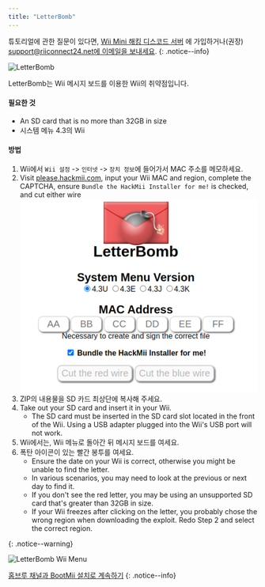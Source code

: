 ```yaml
---
title: "LetterBomb"
---
```


튜토리얼에 관한 질문이 있다면, [Wii Mini 해킹 디스코드 서버](https://discord.gg/rc24) 에 가입하거나(권장) [support@riiconnect24.net에 이메일을 보내세요](mailto:support@riiconnect24.net).
{: .notice--info}

![LetterBomb](/images/letterbomb.png)

LetterBomb는 Wii 메시지 보드를 이용한 Wii의 취약점입니다.

#### 필요한 것
- An SD card that is no more than 32GB in size
- 시스템 메뉴 4.3의 Wii

#### 방법


1. Wii에서 `Wii 설정` -> `인터넷` -> `장치 정보`에 들어가서 MAC 주소를 메모하세요.
1. Visit [please.hackmii.com](https://please.hackmii.com), input your Wii MAC and region, complete the CAPTCHA, ensure `Bundle the HackMii Installer for me!` is checked, and cut either wire ![HackMii Screen](/images/Wii/LetterBomb-PC.png)
1. ZIP의 내용물을 SD 카드 최상단에 복사해 주세요.
1. Take out your SD card and insert it in your Wii.
   - The SD card must be inserted in the SD card slot located in the front of the Wii. Using a USB adapter plugged into the Wii's USB port will not work.
1. Wii에서는, Wii 메뉴로 돌아간 뒤 메시지 보드를 여세요.
1. 폭탄 아이콘이 있는 빨간 봉투를 여세요.
   - Ensure the date on your Wii is correct, otherwise you might be unable to find the letter.
   - In various scenarios, you may need to look at the previous or next day to find it.
   - If you don't see the red letter, you may be using an unsupported SD card that's greater than 32GB in size.
   - If your Wii freezes after clicking on the letter, you probably chose the wrong region when downloading the exploit. Redo Step 2 and select the correct region.


{: .notice--warning}


![LetterBomb Wii Menu](/images/Wii/LetterBomb-Wii.png)

[홈브루 채널과 BootMii 설치로 계속하기](hbc)
{: .notice--info}
